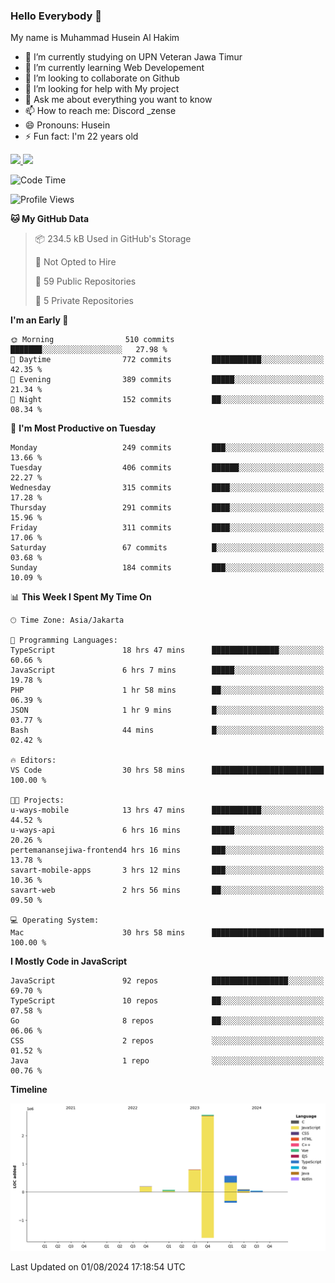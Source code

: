 ### Hello Everybody 👋

My name is Muhammad Husein Al Hakim

- 🔭 I’m currently studying on UPN Veteran Jawa Timur
- 🌱 I’m currently learning Web Developement
- 👯 I’m looking to collaborate on Github
- 🤔 I’m looking for help with My project
- 💬 Ask me about everything you want to know
- 📫 How to reach me: Discord _zense
- 😄 Pronouns: Husein
- ⚡ Fun fact: I'm 22 years old

<p align="left">
<a href="https://github.com/huseinhq">
  <img height="180em" src="https://github-readme-stats-eight-theta.vercel.app/api?username=huseinhq&show_icons=true&theme=algolia&include_all_commits=true&count_private=true"/>
  <img height="180em" src="https://github-readme-stats-eight-theta.vercel.app/api/top-langs/?username=huseinhq&layout=compact&langs_count=8&theme=algolia"/>
</a>
</p>

<!--START_SECTION:waka-->
![Code Time](http://img.shields.io/badge/Code%20Time-1%2C217%20hrs%2010%20mins-blue)

![Profile Views](http://img.shields.io/badge/Profile%20Views-1-blue)

**🐱 My GitHub Data** 

> 📦 234.5 kB Used in GitHub's Storage 
 > 
> 🚫 Not Opted to Hire
 > 
> 📜 59 Public Repositories 
 > 
> 🔑 5 Private Repositories 
 > 
**I'm an Early 🐤** 

```text
🌞 Morning                510 commits         ███████░░░░░░░░░░░░░░░░░░   27.98 % 
🌆 Daytime                772 commits         ███████████░░░░░░░░░░░░░░   42.35 % 
🌃 Evening                389 commits         █████░░░░░░░░░░░░░░░░░░░░   21.34 % 
🌙 Night                  152 commits         ██░░░░░░░░░░░░░░░░░░░░░░░   08.34 % 
```
📅 **I'm Most Productive on Tuesday** 

```text
Monday                   249 commits         ███░░░░░░░░░░░░░░░░░░░░░░   13.66 % 
Tuesday                  406 commits         ██████░░░░░░░░░░░░░░░░░░░   22.27 % 
Wednesday                315 commits         ████░░░░░░░░░░░░░░░░░░░░░   17.28 % 
Thursday                 291 commits         ████░░░░░░░░░░░░░░░░░░░░░   15.96 % 
Friday                   311 commits         ████░░░░░░░░░░░░░░░░░░░░░   17.06 % 
Saturday                 67 commits          █░░░░░░░░░░░░░░░░░░░░░░░░   03.68 % 
Sunday                   184 commits         ███░░░░░░░░░░░░░░░░░░░░░░   10.09 % 
```


📊 **This Week I Spent My Time On** 

```text
🕑︎ Time Zone: Asia/Jakarta

💬 Programming Languages: 
TypeScript               18 hrs 47 mins      ███████████████░░░░░░░░░░   60.66 % 
JavaScript               6 hrs 7 mins        █████░░░░░░░░░░░░░░░░░░░░   19.78 % 
PHP                      1 hr 58 mins        ██░░░░░░░░░░░░░░░░░░░░░░░   06.39 % 
JSON                     1 hr 9 mins         █░░░░░░░░░░░░░░░░░░░░░░░░   03.77 % 
Bash                     44 mins             █░░░░░░░░░░░░░░░░░░░░░░░░   02.42 % 

🔥 Editors: 
VS Code                  30 hrs 58 mins      █████████████████████████   100.00 % 

🐱‍💻 Projects: 
u-ways-mobile            13 hrs 47 mins      ███████████░░░░░░░░░░░░░░   44.52 % 
u-ways-api               6 hrs 16 mins       █████░░░░░░░░░░░░░░░░░░░░   20.26 % 
pertemanansejiwa-frontend4 hrs 16 mins       ███░░░░░░░░░░░░░░░░░░░░░░   13.78 % 
savart-mobile-apps       3 hrs 12 mins       ███░░░░░░░░░░░░░░░░░░░░░░   10.36 % 
savart-web               2 hrs 56 mins       ██░░░░░░░░░░░░░░░░░░░░░░░   09.50 % 

💻 Operating System: 
Mac                      30 hrs 58 mins      █████████████████████████   100.00 % 
```

**I Mostly Code in JavaScript** 

```text
JavaScript               92 repos            █████████████████░░░░░░░░   69.70 % 
TypeScript               10 repos            ██░░░░░░░░░░░░░░░░░░░░░░░   07.58 % 
Go                       8 repos             ██░░░░░░░░░░░░░░░░░░░░░░░   06.06 % 
CSS                      2 repos             ░░░░░░░░░░░░░░░░░░░░░░░░░   01.52 % 
Java                     1 repo              ░░░░░░░░░░░░░░░░░░░░░░░░░   00.76 % 
```



**Timeline**

![Lines of Code chart](https://raw.githubusercontent.com/HuseinHQ/HuseinHQ/main/assets/bar_graph.png)


 Last Updated on 01/08/2024 17:18:54 UTC
<!--END_SECTION:waka-->
